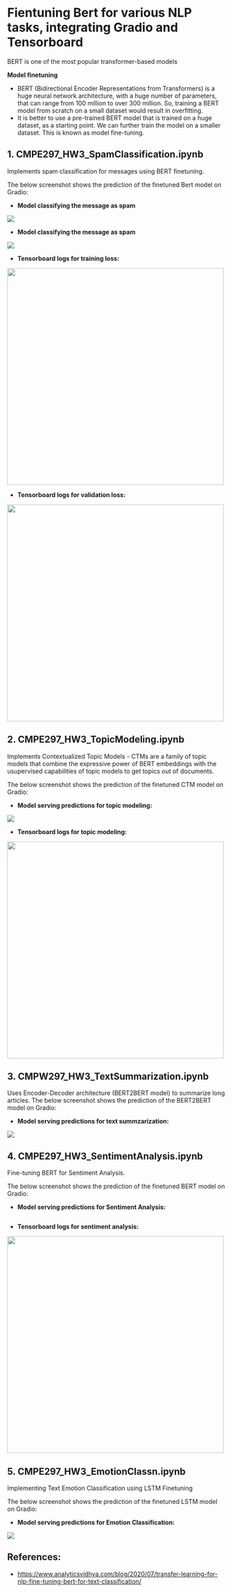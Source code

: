 # Fientuning Bert for various NLP tasks, integrating Gradio and Tensorboard

BERT is one of the most popular transformer-based models

**Model finetuning**

* BERT (Bidirectional Encoder Representations from Transformers) is a huge neural network architecture, with a huge number of parameters, that can range from 100 million to over 300 million. So, training a BERT model from scratch on a small dataset would result in overfitting.
* It is better to use a pre-trained BERT model that is trained on a huge dataset, as a starting point. We can further train the model on a smaller dataset. This is known as model fine-tuning.

## **1. CMPE297_HW3_SpamClassification.ipynb** 
Implements spam classification for messages using BERT finetuning.

The below screenshot shows the prediction of the finetuned Bert model on Gradio:

* **Model classifying the message as spam**
<img src="https://github.com/arpithagurumurthy/CMPE297_SpecialTopics/blob/main/Assignment3_Gradio/Screenshots/Spam.png">

* **Model classifying the message as spam**
<img src="https://github.com/arpithagurumurthy/CMPE297_SpecialTopics/blob/main/Assignment3_Gradio/Screenshots/Non%20Spam.png">

* **Tensorboard logs for training loss:**
<img src="https://github.com/arpithagurumurthy/CMPE297_SpecialTopics/blob/main/Assignment3_Gradio/Screenshots/TensorBoard/SpamClassn_TB.png" width=500>

* **Tensorboard logs for validation loss:**
<img src="https://github.com/arpithagurumurthy/CMPE297_SpecialTopics/blob/main/Assignment3_Gradio/Screenshots/TensorBoard/SpamClassn_TB_Val.png" width=500>

## **2. CMPE297_HW3_TopicModeling.ipynb** 

Implements Contextualized Topic Models - CTMs are a family of topic models that combine the expressive power of BERT embeddings with the usupervised capabilities of topic models to get topics out of documents.

The below screenshot shows the prediction of the finetuned CTM model on Gradio:

* **Model serving predictions for topic modeling:**
<img src="https://github.com/arpithagurumurthy/CMPE297_SpecialTopics/blob/main/Assignment3_Gradio/Screenshots/Topic_Modeling.png">

* **Tensorboard logs for topic modeling:**
<img src="https://github.com/arpithagurumurthy/CMPE297_SpecialTopics/blob/main/Assignment3_Gradio/Screenshots/TensorBoard/TopicModeling_TB.png" width=500>

## **3. CMPW297_HW3_TextSummarization.ipynb** 

Uses Encoder-Decoder architecture (BERT2BERT model) to summarize long articles.
The below screenshot shows the prediction of the BERT2BERT model on Gradio:

* **Model serving predictions for text summzarization:**
<img src="https://github.com/arpithagurumurthy/CMPE297_SpecialTopics/blob/main/Assignment3_Gradio/Screenshots/Text_Summarization.png">

## **4. CMPE297_HW3_SentimentAnalysis.ipynb** 
Fine-tuning BERT for Sentiment Analysis.

The below screenshot shows the prediction of the finetuned BERT model on Gradio:
* **Model serving predictions for Sentiment Analysis:**
<img src="">

* **Tensorboard logs for sentiment analysis:**
<img src="https://github.com/arpithagurumurthy/CMPE297_SpecialTopics/blob/main/Assignment3_Gradio/Screenshots/TensorBoard/SentimentAnalysis_TB.png" width=500>

## **5. CMPE297_HW3_EmotionClassn.ipynb** 
Implementing Text Emotion Classification using LSTM Finetuning

The below screenshot shows the prediction of the finetuned LSTM model on Gradio:
* **Model serving predictions for Emotion Classification:**
<img src="https://github.com/arpithagurumurthy/CMPE297_SpecialTopics/blob/main/Assignment3_Gradio/Screenshots/Emotion_Classification.png">

## **References:**
* https://www.analyticsvidhya.com/blog/2020/07/transfer-learning-for-nlp-fine-tuning-bert-for-text-classification/
